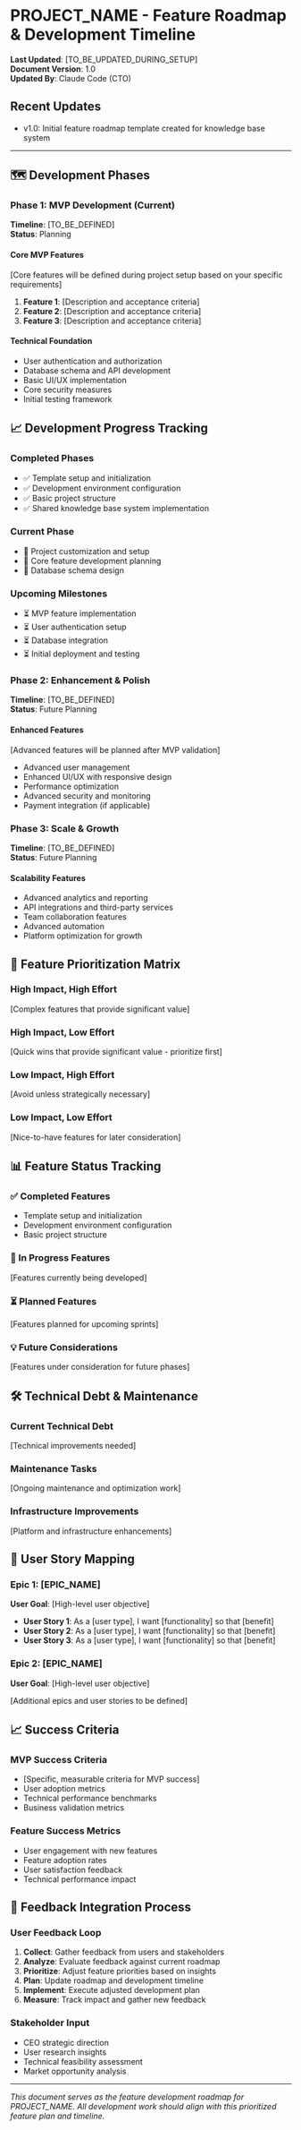 # PROJECT_NAME - Feature Roadmap & Development Timeline

**Last Updated**: [TO_BE_UPDATED_DURING_SETUP]  
**Document Version**: 1.0  
**Updated By**: Claude Code (CTO)

## Recent Updates
- v1.0: Initial feature roadmap template created for knowledge base system

---

## 🗺️ Development Phases

### Phase 1: MVP Development (Current)
**Timeline**: [TO_BE_DEFINED]  
**Status**: Planning

#### Core MVP Features
[Core features will be defined during project setup based on your specific requirements]

1. **Feature 1**: [Description and acceptance criteria]
2. **Feature 2**: [Description and acceptance criteria]  
3. **Feature 3**: [Description and acceptance criteria]

#### Technical Foundation
- User authentication and authorization
- Database schema and API development
- Basic UI/UX implementation
- Core security measures
- Initial testing framework

## 📈 Development Progress Tracking

### Completed Phases
- ✅ Template setup and initialization
- ✅ Development environment configuration
- ✅ Basic project structure
- ✅ Shared knowledge base system implementation

### Current Phase
- 🔄 Project customization and setup
- 🔄 Core feature development planning
- 🔄 Database schema design

### Upcoming Milestones
- ⏳ MVP feature implementation
- ⏳ User authentication setup
- ⏳ Database integration
- ⏳ Initial deployment and testing

### Phase 2: Enhancement & Polish
**Timeline**: [TO_BE_DEFINED]  
**Status**: Future Planning

#### Enhanced Features
[Advanced features will be planned after MVP validation]

- Advanced user management
- Enhanced UI/UX with responsive design
- Performance optimization
- Advanced security and monitoring
- Payment integration (if applicable)

### Phase 3: Scale & Growth
**Timeline**: [TO_BE_DEFINED]  
**Status**: Future Planning

#### Scalability Features
- Advanced analytics and reporting
- API integrations and third-party services
- Team collaboration features
- Advanced automation
- Platform optimization for growth

## 🎯 Feature Prioritization Matrix

### High Impact, High Effort
[Complex features that provide significant value]

### High Impact, Low Effort
[Quick wins that provide significant value - prioritize first]

### Low Impact, High Effort
[Avoid unless strategically necessary]

### Low Impact, Low Effort
[Nice-to-have features for later consideration]

## 📊 Feature Status Tracking

### ✅ Completed Features
- Template setup and initialization
- Development environment configuration
- Basic project structure

### 🔄 In Progress Features
[Features currently being developed]

### ⏳ Planned Features
[Features planned for upcoming sprints]

### 💡 Future Considerations
[Features under consideration for future phases]

## 🛠️ Technical Debt & Maintenance

### Current Technical Debt
[Technical improvements needed]

### Maintenance Tasks
[Ongoing maintenance and optimization work]

### Infrastructure Improvements
[Platform and infrastructure enhancements]

## 🎪 User Story Mapping

### Epic 1: [EPIC_NAME]
**User Goal**: [High-level user objective]

- **User Story 1**: As a [user type], I want [functionality] so that [benefit]
- **User Story 2**: As a [user type], I want [functionality] so that [benefit]
- **User Story 3**: As a [user type], I want [functionality] so that [benefit]

### Epic 2: [EPIC_NAME]
**User Goal**: [High-level user objective]

[Additional epics and user stories to be defined]

## 📈 Success Criteria

### MVP Success Criteria
- [Specific, measurable criteria for MVP success]
- User adoption metrics
- Technical performance benchmarks
- Business validation metrics

### Feature Success Metrics
- User engagement with new features
- Feature adoption rates
- User satisfaction feedback
- Technical performance impact

## 🔄 Feedback Integration Process

### User Feedback Loop
1. **Collect**: Gather feedback from users and stakeholders
2. **Analyze**: Evaluate feedback against current roadmap
3. **Prioritize**: Adjust feature priorities based on insights
4. **Plan**: Update roadmap and development timeline
5. **Implement**: Execute adjusted development plan
6. **Measure**: Track impact and gather new feedback

### Stakeholder Input
- CEO strategic direction
- User research insights  
- Technical feasibility assessment
- Market opportunity analysis

---

*This document serves as the feature development roadmap for PROJECT_NAME. All development work should align with this prioritized feature plan and timeline.*